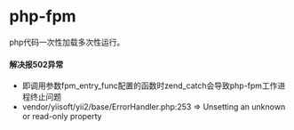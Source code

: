 # php-fpm
php代码一次性加载多次性运行。

#### 解决报502异常
* 即调用参数fpm_entry_func配置的函数时zend_catch会导致php-fpm工作进程终止问题
* vendor/yiisoft/yii2/base/ErrorHandler.php:253 =>  Unsetting an unknown or read-only property

